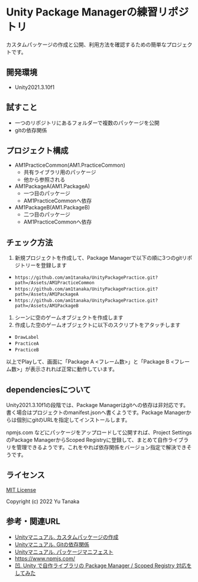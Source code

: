 # Unity Package Managerの練習リポジトリ

カスタムパッケージの作成と公開、利用方法を確認するための簡単なプロジェクトです。

## 開発環境
- Unity2021.3.10f1

## 試すこと
- 一つのリポジトリにあるフォルダーで複数のパッケージを公開
- gitの依存関係

## プロジェクト構成
- AM1PracticeCommon(AM1.PracticeCommon)
  - 共有ライブラリ用のパッケージ
  - 他から参照される
- AM1PackageA(AM1.PackageA)
  - 一つ目のパッケージ
  - AM1PracticeCommonへ依存
- AM1PackageB(AM1.PackageB)
  - 二つ目のパッケージ
  - AM1PracticeCommonへ依存

## チェック方法

1. 新規プロジェクトを作成して、Package Managerで以下の順に3つのgitリポジトリーを登録します
  - `https://github.com/am1tanaka/UnityPackagePractice.git?path=/Assets/AM1PracticeCommon`
  - `https://github.com/am1tanaka/UnityPackagePractice.git?path=/Assets/AM1PackageA`
  - `https://github.com/am1tanaka/UnityPackagePractice.git?path=/Assets/AM1PackageB`
1. シーンに空のゲームオブジェクトを作成します
1. 作成した空のゲームオブジェクトに以下のスクリプトをアタッチします
  - `DrawLabel`
  - `PracticeA`
  - `PracticeB`

以上でPlayして、画面に「Package A <フレーム数>」と「Package B <フレーム数>」が表示されれば正常に動作しています。

## dependenciesについて
Unity2021.3.10f1の段階では、Package Managerはgitへの依存は非対応です。書く場合はプロジェクトのmanifest.jsonへ書くようです。Package Managerからは個別にgitのURLを指定してインストールします。

npmjs.com などにパッケージをアップロードして公開すれば、Project SettingsのPackage ManagerからScoped Registryに登録して、まとめて自作ライブラリを管理できるようです。これをやれば依存関係をバージョン指定で解決できそうです。

## ライセンス
[MIT License](./LICENSE.md)

Copyright (c) 2022 Yu Tanaka

## 参考・関連URL
- [Unityマニュアル. カスタムパッケージの作成](https://docs.unity3d.com/ja/2021.3/Manual/CustomPackages.html)
- [Unityマニュアル. Gitの依存関係](https://docs.unity3d.com/ja/2021.3/Manual/upm-git.html)
- [Unityマニュアル. パッケージマニフェスト](https://docs.unity3d.com/ja/2021.3/Manual/upm-manifestPkg.html)
- https://www.npmjs.com/
- [凹. Unity で自作ライブラリの Package Manager / Scoped Registry 対応をしてみた](https://tips.hecomi.com/entry/2021/12/19/003344)
